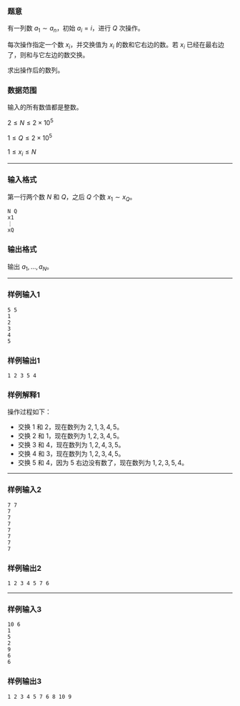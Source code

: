 ### 题意 

有一列数 $a_1\sim a_n$，初始 $a_i=i$，进行 $Q$ 次操作。

每次操作指定一个数 $x_i$，并交换值为 $x_i$ 的数和它右边的数。若 $x_i$ 已经在最右边了，则和与它左边的数交换。

求出操作后的数列。

### 数据范围

输入的所有数值都是整数。

$2\le N\le 2×10^5$

$1\le Q\le 2×10^5$

$1\le x_i\le N$



---

### 输入格式

第一行两个数 $N$ 和 $Q$，之后 $Q$ 个数 $x_1\sim x_Q$。

```
N Q
x1
⋮
xQ
```

### 输出格式

输出 $a_1,…,a_N$。

---

### 样例输入1

```
5 5
1
2
3
4
5
```

### 样例输出1

```
1 2 3 5 4
```

### 样例解释1

操作过程如下：

- 交换 $1$ 和 $2$，现在数列为 $2,1,3,4,5$。
- 交换 $2$ 和 $1$，现在数列为 $1,2,3,4,5$。
- 交换 $3$ 和 $4$，现在数列为 $1,2,4,3,5$。
- 交换 $4$ 和 $3$，现在数列为 $1,2,3,4,5$。
- 交换 $5$ 和 $4$，因为 $5$ 右边没有数了，现在数列为 $1,2,3,5,4$。


---

### 样例输入2

```
7 7
7
7
7
7
7
7
7
```

### 样例输出2

```
1 2 3 4 5 7 6
```

---

### 样例输入3

```
10 6
1
5
2
9
6
6
```

### 样例输出3

```
1 2 3 4 5 7 6 8 10 9
```
